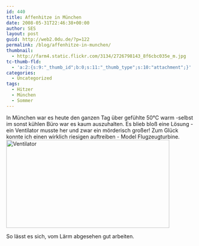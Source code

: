 ```yaml
---
id: 440
title: Affenhitze in München
date: 2008-05-31T22:46:38+00:00
author: SES
layout: post
guid: http://web2.0du.de/?p=122
permalink: /blog/affenhitze-in-munchen/
thumbnail:
  - http://farm4.static.flickr.com/3134/2726798143_8f6cbc035e_m.jpg
tc-thumb-fld:
  - 'a:2:{s:9:"_thumb_id";b:0;s:11:"_thumb_type";s:10:"attachment";}'
categories:
  - Uncategorized
tags:
  - Hitzer
  - München
  - Sommer
---
```

In München war es heute den ganzen Tag über gefühlte 50°C warm -selbst im sonst kühlen Büro war es kaum auszuhalten. Es blieb bloß eine Lösung - ein Ventilator musste her und zwar ein mörderisch großer! Zum Glück konnte ich einen wirklich riesigen auftreiben - Model Flugzeugturbine.
<img loading="lazy" src="http://www.rocket-turtle.de/images/uploads/electronics/ventilator.png" alt="Ventilator" width="435" height="236" />

So lässt es sich, vom Lärm abgesehen gut arbeiten.
